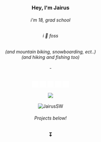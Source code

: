 <h3 align="center">
Hey, I'm Jairus</h3>
<h6 align="center">i'm 18, grad school
<h6 align="center">i 💌 foss
<h6 align="center">(and mountain biking, snowboarding, ect..)<br>(and hiking and fishing too)
<br>
<br>-</h6>

<p align="center">
<a href=https://www.npmjs.com/~jairussw/><img src=https://raw.githubusercontent.com/JairusSW/JairusSW/main/npm.svg alt=NPM title="NPM - JairusSW" width="20" height="20"/></a>
<a href=https://www.github.com/JairusSW/><img src=https://raw.githubusercontent.com/JairusSW/JairusSW/main/github.svg alt=GitHub title="GitHub - JairusSW" width="20" height="20"/></a>
<a href=https://open.spotify.com/user/d9qekur5in0vg8eri0k3fs0ia/><img src=https://raw.githubusercontent.com/JairusSW/JairusSW/main/spotify.svg alt=Spotify title="Spotify - JairusSW" width="20" height="20"/></a>
<a href=https://www.instagram.com/jairussw/><img src=https://raw.githubusercontent.com/JairusSW/JairusSW/main/instagram.svg alt=Instagram title="Instagram - JairusSW" width="20" height="20"/></a>
<a href=https://www.discord.com/users/600700584038760448><img src=https://raw.githubusercontent.com/JairusSW/JairusSW/main/discord.svg alt=Instagram title="Discord - JairusSW" width="20" height="20"/></a>
</p>
 
<p align="center">
 <a target="_blank" href=https://github.com/JairusSW>
  <img src=https://img.shields.io/github/followers/JairusSW?label=follow%20me&style=social />
 </a>
 <p align="center"><p align="center"> <img src="https://komarev.com/ghpvc/?username=JairusSW" alt="JairusSW"/></p>
</p>
<h6 align="center">
Projects below!
</h6>
<h3 align="center">
↧
</h3>
